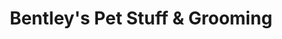 ---
title: "Bentley's Pet Stuff & Grooming"
url: /pleasant-prairie/bentleys-pet-stuff-and-grooming/
shop: pet grooming
---
